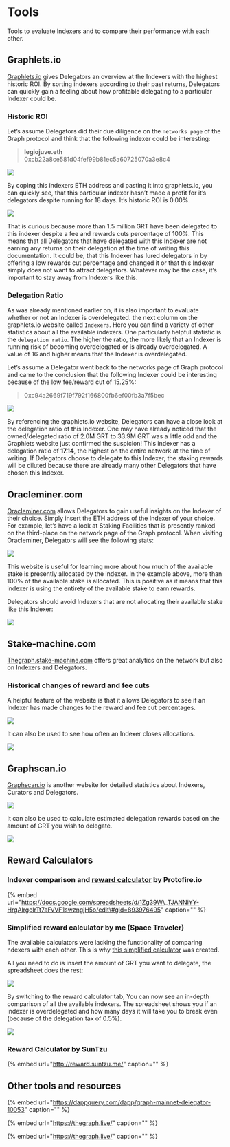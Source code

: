 # Tools

Tools to evaluate Indexers and to compare their performance with each other.

## Graphlets.io

[Graphlets.io](http://graphlets.io/) gives Delegators an overview at the Indexers with the highest historic ROI. By sorting indexers according to their past returns, Delegators can quickly gain a feeling about how profitable delegating to a particular Indexer could be.

### Historic ROI

Let’s assume Delegators did their due diligence on the `networks page` of the Graph protocol and think that the following indexer could be interesting:

> **legiojuve.eth**  
> 0xcb22a8ce581d04fef99b81ec5a60725070a3e8c4

![](../../../../.gitbook/assets/image%20%282%29.png)

By coping this indexers ETH address and pasting it into graphlets.io, you can quickly see, that this particular indexer hasn’t made a profit for it’s delegators despite running for 18 days. It’s historic ROI is 0.00%.

![](../../../../.gitbook/assets/image%20%286%29.png)

That is curious because more than 1.5 million GRT have been delegated to this indexer despite a fee and rewards cuts percentage of 100%. This means that all Delegators that have delegated with this Indexer are not earning any returns on their delegation at the time of writing this documentation. It could be, that this Indexer has lured delegators in by offering a low rewards cut percentage and changed it or that this Indexer simply does not want to attract delegators. Whatever may be the case, it’s important to stay away from Indexers like this.

### Delegation Ratio

As was already mentioned earlier on, it is also important to evaluate whether or not an Indexer is overdelegated. the next column on the graphlets.io website called `Indexers`. Here you can find a variety of other statistics about all the available indexers. One particularly helpful statistic is the `delegation ratio`. The higher the ratio, the more likely that an Indexer is running risk of becoming overdelegated or is already overdelegated. A value of 16 and higher means that the Indexer is overdelegated.

Let’s assume a Delegator went back to the networks page of Graph protocol and came to the conclusion that the following Indexer could be interesting because of the low fee/reward cut of 15.25%:

> 0xc94a2669f719f792f166800fb6ef00fb3a7f5bec

![](../../../../.gitbook/assets/image%20%284%29.png)

By referencing the graphlets.io website, Delegators can have a close look at the delegation ratio of this Indexer. One may have already noticed that the owned/delegated ratio of 2.0M GRT to 33.9M GRT was a little odd and the Graphlets website just confirmed the suspicion! This indexer has a delegation ratio of **17.14**, the highest on the entire network at the time of writing. If Delegators choose to delegate to this Indexer, the staking rewards will be diluted because there are already many other Delegators that have chosen this Indexer.

## Oracleminer.com <a id="814e"></a>

[Oracleminer.com](https://oracleminer.com/graph/indexer/0x7ab4cf25330ed7277ac7ab59380b68eea68abb0e) allows Delegators to gain useful insights on the Indexer of their choice. Simply insert the ETH address of the Indexer of your choice. For example, let’s have a look at Staking Facilities that is presently ranked on the third-place on the network page of the Graph protocol. When visiting Oracleminer, Delegators will see the following stats:

![](../../../../.gitbook/assets/image%20%283%29.png)

This website is useful for learning more about how much of the available stake is presently allocated by the indexer. In the example above, more than 100% of the available stake is allocated. This is positive as it means that this indexer is using the entirety of the available stake to earn rewards.

Delegators should avoid Indexers that are not allocating their available stake like this Indexer:

![](../../../../.gitbook/assets/image%20%287%29.png)

## Stake-machine.com

[Thegraph.stake-machine.com](https://thegraph.stake-machine.com/d/-3BUUtbMz/thegraph-overview?orgId=1&refresh=5m) offers great analytics on the network but also on Indexers and Delegators.

### Historical changes of reward and fee cuts

A helpful feature of the website is that it allows Delegators to see if an Indexer has made changes to the reward and fee cut percentages.

![](../../../../.gitbook/assets/2.jpg)

It can also be used to see how often an Indexer closes allocations.

![](../../../../.gitbook/assets/3%20%281%29.jpg)

## Graphscan.io

[Graphscan.io](https://graphscan.io/) is another website for detailed statistics about Indexers, Curators and Delegators.

![](../../../../.gitbook/assets/4.jpg)

It can also be used to calculate estimated delegation rewards based on the amount of GRT you wish to delegate.

![](../../../../.gitbook/assets/5.jpg)

## Reward Calculators

### Indexer comparison and [reward calculator](https://docs.google.com/spreadsheets/d/1Zg39W_TJANNiYY-HrgAlrgolrTt7aFvVF1swzngjH5o/edit#gid=893976495) by Protofire.io

{% embed url="https://docs.google.com/spreadsheets/d/1Zg39W\_TJANNiYY-HrgAlrgolrTt7aFvVF1swzngjH5o/edit\#gid=893976495" caption="" %}

### Simplified reward calculator by me \(Space Traveler\)

The available calculators were lacking the functionality of comparing ndexers with each other. This is why [this simplified calculator](https://docs.google.com/spreadsheets/d/1NYSCxmJFgrX4YINyg5c-jBWBa4UR5aTTi5xhhjTIEuk/edit#gid=1291056551) was created.

All you need to do is insert the amount of GRT you want to delegate, the spreadsheet does the rest:

![](../../../../.gitbook/assets/image.png)

By switching to the reward calculator tab, You can now see an in-depth comparison of all the available indexers. The spreadsheet shows you if an indexer is overdelegated and how many days it will take you to break even \(because of the delegation tax of 0.5%\).

![](../../../../.gitbook/assets/image%20%2811%29%20%282%29.png)

### Reward Calculator by SunTzu

{% embed url="http://reward.suntzu.me/" caption="" %}

## Other tools and resources

{% embed url="https://dappquery.com/dapp/graph-mainnet-delegator-10053" caption="" %}

{% embed url="https://thegraph.live/" caption="" %}

{% embed url="https://thegraph.live/" caption="" %}

